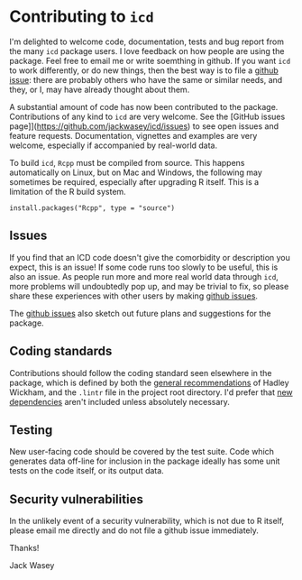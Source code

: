 # Contributing to `icd`

I'm delighted to welcome code, documentation, tests and bug report from the many `icd` package users. I love feedback on how people are using the package. Feel free to email me or write soemthing in github. If you want `icd` to work differently, or do new things, then the best way is to file a [github issue](https://github.com/jackwasey/icd/issues): there are probably others who have the same or similar needs, and they, or I, may have already thought about them.

A substantial amount of code has now been contributed to the package. Contributions of any kind to `icd` are very welcome. See the [GitHub issues page]](https://github.com/jackwasey/icd/issues) to see open issues and feature requests. Documentation, vignettes and examples are very welcome, especially if accompanied by real-world data.

To build `icd`, `Rcpp` must be compiled from source. This happens automatically on Linux, but on Mac and Windows, the following may sometimes be required, especially after upgrading R itself. This is a limitation of the R build system.

```{r eval = FALSE, echo = TRUE}
install.packages("Rcpp", type = "source")
```

## Issues

If you find that an ICD code doesn't give the comorbidity or description you expect, this is an issue! If some code runs too slowly to be useful, this is also an issue. As people run more and more real world data through `icd`, more problems will undoubtedly pop up, and may be trivial to fix, so please share these experiences with other users by making [github issues](https://github.com/jackwasey/icd/issues).

The [github issues](https://github.com/jackwasey/icd/issues) also sketch out future plans and suggestions for the package.

## Coding standards

Contributions should follow the coding standard seen elsewhere in the package, which is defined by both the [general recommendations](http://adv-r.had.co.nz/Style.html) of Hadley Wickham, and the `.lintr` file in the project root directory. I'd prefer that [new dependencies](http://www.tinyverse.org) aren't included unless absolutely necessary.

## Testing

New user-facing code should be covered by the test suite. Code which generates data off-line for inclusion in the package ideally has some unit tests on the code itself, or its output data.

## Security vulnerabilities

In the unlikely event of a security vulnerability, which is not due to R itself, please email me directly and do not file a github issue immediately.

Thanks!

Jack Wasey
